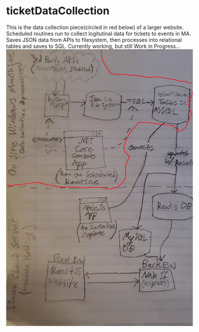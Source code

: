 # ticketDataCollection
This is the data collection piece(circled in red below) of a larger website. Scheduled routines run to collect logitutinal data for tickets to events in MA. Saves JSON data from APIs to filesystem, then processes into relational tables and saves to SQL. Currently working, but still Work in Progress...
![](Data%20Collection%20Diagram.jpg)

